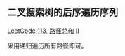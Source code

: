 ## 二叉搜索树的后序遍历序列

[LeetCode 113. 路径总和 II](https://leetcode-cn.com/problems/path-sum-ii/)

采用递归遍历所有路径即可。
